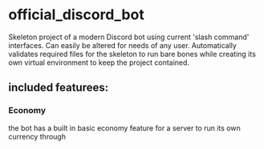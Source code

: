 # official_discord_bot
Skeleton project of a modern Discord bot using current 'slash command' interfaces. Can easily be altered for needs of any user. Automatically validates required files for the skeleton to run bare bones while creating its own virtual environment to keep the project contained.

## included featurees:
### Economy
the bot has a built in basic economy feature for a server to run its own currency through

